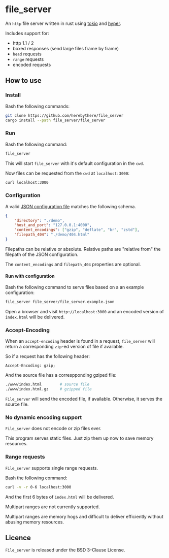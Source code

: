 # file_server

An `http` file server written in rust using [tokio](https://tokio.rs/) and
[hyper](https://hyper.rs/).

Includes support for:
- http 1.1 / 2
- boxed responses (send large files frame by frame)
- `head` requests
- `range` requests
- encoded requests

## How to use

### Install

Bash the following commands:

```sh
git clone https://github.com/herebythere/file_server
cargo install --path file_server/file_server
```

### Run

Bash the following command:

```sh
file_server
```

This will start `file_server` with it's default configuration in the `cwd`.

Now files can be requested from the `cwd` at `localhost:3000`:

```sh
curl localhost:3000
```

### Configuration

A valid [JSON configuration file](./file_server.example.json) matches the following schema.

```JSON
{
    "directory": "./demo",
    "host_and_port": "127.0.0.1:4000",
    "content_encodings": ["gzip", "deflate", "br", "zstd"],
    "filepath_404": "./demo/404.html"
}
```

Filepaths can be relative or absolute. Relative paths are "relative from" the filepath of the JSON configuration.

The `content_encodings` and `filepath_404` properties are optional.

#### Run with configuration

Bash the following command to serve files based on a an example configuration:

```sh
file_server file_server/file_server.example.json
```

Open a browser and visit `http://localhost:3000` and an encoded version of `index.html` will be delivered.

### Accept-Encoding

When an `accept-encoding` header is found in a request, `file_server` will return a corresponding `zip`-ed version of file if available.

So if a request has the following header:

```
Accept-Encoding: gzip;
```

And the source file has a correspponding gziped file: 

```sh
./www/index.html		# source file
./www/index.html.gz		# gzipped file
```

`File_server` will send the encoded file, if available. Otherwise, it serves the source file.

### No dynamic encoding support

`File_server` does not encode or zip files ever.

This program serves static files. Just zip them up now to save memory resources.

### Range requests

`File_server` supports single range requests.

Bash the following command:

```sh
curl -v -r 0-6 localhost:3000
```

And the first 6 bytes of `index.html` will be delivered.

Multipart ranges are not currently supported.

Multipart ranges are memory hogs and difficult to deliver efficiently without abusing memory resources.

## Licence

`File_server` is released under the BSD 3-Clause License.
